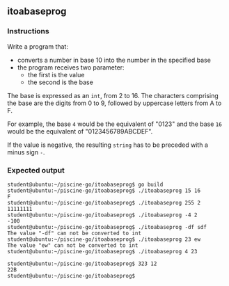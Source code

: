 ## itoabaseprog

### Instructions

Write a program that:

- converts a number in base 10 into the number in the specified base
- the program receives two parameter:
  - the first is the value
  - the second is the base

The base is expressed as an `int`, from 2 to 16. The characters comprising
the base are the digits from 0 to 9, followed by uppercase letters from A to F.

For example, the base `4` would be the equivalent of "0123" and the base `16` would be the equivalent of "0123456789ABCDEF".

If the value is negative, the resulting `string` has to be preceded with a
minus sign `-`.

### Expected output

```console
student@ubuntu:~/piscine-go/itoabaseprog$ go build
student@ubuntu:~/piscine-go/itoabaseprog$ ./itoabaseprog 15 16
F
student@ubuntu:~/piscine-go/itoabaseprog$ ./itoabaseprog 255 2
11111111
student@ubuntu:~/piscine-go/itoabaseprog$ ./itoabaseprog -4 2
-100
student@ubuntu:~/piscine-go/itoabaseprog$ ./itoabaseprog -df sdf
The value "-df" can not be converted to int
student@ubuntu:~/piscine-go/itoabaseprog$ ./itoabaseprog 23 ew
The value "ew" can not be converted to int
student@ubuntu:~/piscine-go/itoabaseprog$ ./itoabaseprog 4 23

student@ubuntu:~/piscine-go/itoabaseprog$ 323 12
22B
student@ubuntu:~/piscine-go/itoabaseprog$
```
